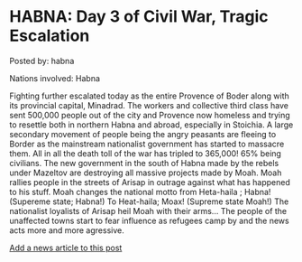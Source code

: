 # HABNA: Day 3 of Civil War, Tragic Escalation

Posted by: habna

Nations involved: Habna

Fighting further escalated today as the entire Provence of Boder along with its provincial capital, Minadrad.
The workers and collective third class have sent 500,000 people out of the city and Provence now homeless and trying to resettle both in northern Habna and abroad, especially in Stoichia.
A large secondary movement of people being the angry peasants are fleeing to Border as the mainstream nationalist government has started to massacre them.
All in all the death toll of the war has tripled to 365,000!
65% being civilians.
The new government in the south of Habna made by the rebels under Mazeltov are destroying all massive projects made by Moah.
Moah rallies people in the streets of Arisap in outrage against what has happened to his stuff.
Moah changes the national motto from
Heta-haila ; Habna! (Supereme state; Habna!)
To
Heat-haila; Moax! (Supreme state Moah!)
The nationalist loyalists of Arisap heil Moah with their arms...
The people of the unaffected towns start to fear influence as refugees camp by and the news acts more and more agressive.

[Add a news article to this post](http://solborg.xyz/rp/admin.php?event=2016-11-12_day-3-of-civil-war,-tragic-escalation-habna)

